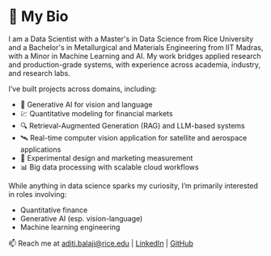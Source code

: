 # 💼 My Bio

I am a Data Scientist with a Master's in Data Science from Rice University and a Bachelor's in Metallurgical and Materials Engineering from IIT Madras, with a Minor in Machine Learning and AI. My work bridges applied research and production-grade systems, with experience across academia, industry, and research labs.

I’ve built projects across domains, including:
- 🧠 Generative AI for vision and language
- 💹 Quantitative modeling for financial markets
- 🔍 Retrieval-Augmented Generation (RAG) and LLM-based systems
- 🛰️ Real-time computer vision application for satellite and aerospace applications
- 🧪 Experimental design and marketing measurement
- 📊 Big data processing with scalable cloud workflows

While anything in data science sparks my curiosity, I’m primarily interested in roles involving:
- Quantitative finance  
- Generative AI (esp. vision-language)  
- Machine learning engineering  

📫 Reach me at [aditi.balaji@rice.edu](mailto:aditi.balaji@rice.edu) | [LinkedIn](https://linkedin.com/in/aditibalaji) | [GitHub](https://github.com/Aditi-balaji-13)


<!--
**Aditi-balaji-13/Aditi-balaji-13** is a ✨ _special_ ✨ repository because its `README.md` (this file) appears on your GitHub profile.

Here are some ideas to get you started:

- 🔭 I’m currently working on ...
- 🌱 I’m currently learning ...
- 👯 I’m looking to collaborate on ...
- 🤔 I’m looking for help with ...
- 💬 Ask me about ...
- 📫 How to reach me: ...
- 😄 Pronouns: ...
- ⚡ Fun fact: ...
-->
